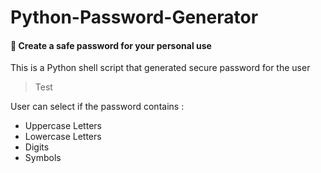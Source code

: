 # Python-Password-Generator
#### 🔑 Create a safe password for your personal use

This is a Python shell script that generated secure password for the user

> Test

User can select if the password contains : 
- Uppercase Letters
- Lowercase Letters
- Digits
- Symbols
